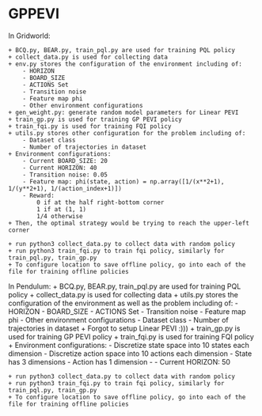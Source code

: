 # GPPEVI

In Gridworld:

    + BCQ.py, BEAR.py, train_pql.py are used for training PQL policy 
    + collect_data.py is used for collecting data 
    + env.py stores the configuration of the environment including of: 
        - HORIZON
        - BOARD_SIZE
        - ACTIONS Set
        - Transition noise 
        - Feature map phi 
        - Other environment configurations
    + gen_weight.py: generate random model parameters for Linear PEVI 
    + train_gp.py is used for training GP PEVI policy 
    + train_fqi.py is used for training FQI policy 
    + utils.py stores other configuration for the problem including of: 
        - Dataset class
        - Number of trajectories in dataset 
    + Environment configurations:
        - Current BOARD_SIZE: 20
        - Current HORIZON: 40 
        - Transition noise: 0.05 
        - Feature map: phi(state, action) = np.array([1/(x**2+1), 1/(y**2+1), 1/(action_index+1)])
        - Reward: 
            0 if at the half right-bottom corner 
            1 if at (1, 1)
            1/4 otherwise 
    + Then, the optimal strategy would be trying to reach the upper-left corner 

    + run python3 collect_data.py to collect data with random policy  
    + run python3 train_fqi.py to train fqi policy, similarly for train_pql.py, train_gp.py 
    + To configure location to save offline policy, go into each of the file for training offline policies


In Pendulum:
    + BCQ.py, BEAR.py, train_pql.py are used for training PQL policy 
    + collect_data.py is used for collecting data 
    + utils.py stores the configuration of the environment as well as the problem including of: 
        - HORIZON
        - BOARD_SIZE
        - ACTIONS Set
        - Transition noise 
        - Feature map phi 
        - Other environment configurations
        - Dataset class
        - Number of trajectories in dataset 
    + Forgot to setup Linear PEVI :))) 
    + train_gp.py is used for training GP PEVI policy 
    + train_fqi.py is used for training FQI policy 
    + Environment configurations:
        - Discretize state space into 10 states each dimension
        - Discretize action space into 10 actions each dimension 
        - State has 3 dimensions 
        - Action has 1 dimension 
        - 
        - Current HORIZON: 50 

    + run python3 collect_data.py to collect data with random policy  
    + run python3 train_fqi.py to train fqi policy, similarly for train_pql.py, train_gp.py 
    + To configure location to save offline policy, go into each of the file for training offline policies
